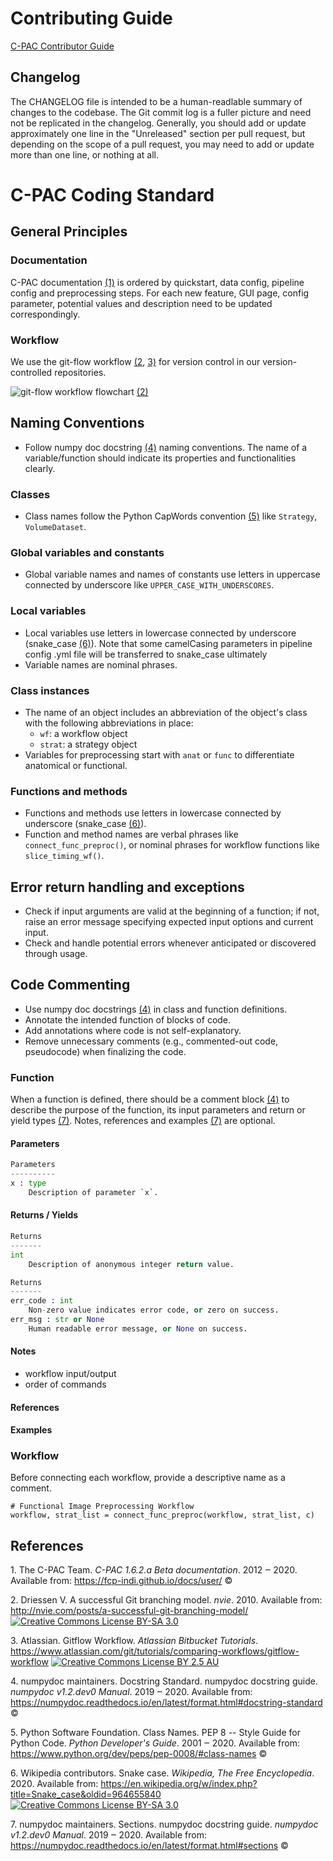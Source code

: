 # Contributing Guide 

[C-PAC Contributor Guide](https://docs.google.com/document/d/1IqXM_iaQRxYkByyeXIub-suMZdLrg-103_jKShnK0X0/edit?usp=sharing)

## Changelog

The CHANGELOG file is intended to be a human-readlable summary of changes to the codebase. The Git commit log is a fuller picture and need not be replicated in the changelog. Generally, you should add or update approximately one line in the "Unreleased" section per pull request, but depending on the scope of a pull request, you may need to add or update more than one line, or nothing at all.  

# C-PAC Coding Standard

## General Principles

### Documentation 

C-PAC documentation [\(1\)](#ref1) is ordered by quickstart, data config, pipeline config and preprocessing steps. For each new feature, GUI page, config parameter, potential values and description need to be updated correspondingly.

### Workflow

We use the git-flow workflow [\(2](#ref2), [3\)](#ref3) for version control in our version-controlled repositories.

![git-flow workflow flowchart](https://nvie.com/img/git-model@2x.png) [(2)](#ref2)

## Naming Conventions

- Follow numpy doc docstring [\(4\)](#ref4) naming conventions. The name of a variable/function should indicate its properties and functionalities clearly.

### Classes
- Class names follow the Python CapWords convention [\(5\)](#ref5) like `Strategy`, `VolumeDataset`.

### Global variables and constants
- Global variable names and names of constants use letters in uppercase connected by underscore like `UPPER_CASE_WITH_UNDERSCORES`.

### Local variables
- Local variables use letters in lowercase connected by underscore (snake_case [\(6\)](#ref6)). Note that some camelCasing parameters in pipeline config .yml file will be transferred to snake_case ultimately
- Variable names are nominal phrases.

### Class instances
- The name of an object includes an abbreviation of the object's class with the following abbreviations in place:
   - `wf`: a workflow object
   - `strat`: a strategy object
- Variables for preprocessing start with `anat` or `func` to differentiate anatomical or functional.

### Functions and methods
- Functions and methods use letters in lowercase connected by underscore (snake_case [\(6\)](#ref6)).
- Function and method names are verbal phrases like `connect_func_preproc()`, or nominal phrases for workflow functions like `slice_timing_wf()`.

## Error return handling and exceptions

- Check if input arguments are valid at the beginning of a function; if not, raise an error message specifying expected input options and current input.
- Check and handle potential errors whenever anticipated or discovered through usage.

## Code Commenting

- Use numpy doc docstrings [\(4\)](#ref4) in class and function definitions.
- Annotate the intended function of blocks of code.
- Add annotations where code is not self-explanatory.
- Remove unnecessary comments (e.g., commented-out code, pseudocode) when finalizing the code.

### Function

When a function is defined, there should be a comment block [\(4\)](#ref4) to describe the purpose of the function, its input parameters and return or yield types [\(7\)](#ref7). Notes, references and examples [\(7\)](#ref7) are optional.

#### Parameters
```Python
Parameters
----------
x : type
    Description of parameter `x`.
```
#### Returns / Yields
```Python
Returns
-------
int
    Description of anonymous integer return value.
```
```Python
Returns
-------
err_code : int
    Non-zero value indicates error code, or zero on success.
err_msg : str or None
    Human readable error message, or None on success.
```
#### Notes
- workflow input/output
- order of commands
#### References
#### Examples

### Workflow 
Before connecting each workflow, provide a descriptive name as a comment.
```
# Functional Image Preprocessing Workflow
workflow, strat_list = connect_func_preproc(workflow, strat_list, c)
```

## References

<span name="ref1">1.</span> The C-PAC Team. _C-PAC 1.6.2.a Beta documentation_. 2012 ‒ 2020. Available from: https://fcp-indi.github.io/docs/user/ ©

<span name="ref2">2.</span> Driessen V. A successful Git branching model. _nvie_. 2010. Available from: http://nvie.com/posts/a-successful-git-branching-model/ <a rel="license" href="http://creativecommons.org/licenses/by-sa/3.0/">![Creative Commons License BY-SA 3.0](https://i.creativecommons.org/l/by-sa/3.0/80x15.png)</a>

<span name="ref3">3.</span> Atlassian. Gitflow Workflow. _Atlassian Bitbucket Tutorials_. https://www.atlassian.com/git/tutorials/comparing-workflows/gitflow-workflow <a rel="license" href="http://creativecommons.org/licenses/by/2.5/au/">![Creative Commons License BY 2.5 AU](https://i.creativecommons.org/l/by/2.5/80x15.png)</a>

<span name="ref4">4.</span> numpydoc maintainers. Docstring Standard. numpydoc docstring guide. _numpydoc v1.2.dev0 Manual_. 2019 ‒ 2020. Available from: https://numpydoc.readthedocs.io/en/latest/format.html#docstring-standard ©

<span name="ref5">5.</span> Python Software Foundation. Class Names. PEP 8 -- Style Guide for Python Code. _Python Developer's Guide_. 2001 ‒ 2020. Available from: https://www.python.org/dev/peps/pep-0008/#class-names ©

<span name="ref6">6.</span> Wikipedia contributors. Snake case. _Wikipedia, The Free Encyclopedia_. 2020. Available from: https://en.wikipedia.org/w/index.php?title=Snake_case&oldid=964655840 <a rel="license" href="http://creativecommons.org/licenses/by-sa/3.0/">![Creative Commons License BY-SA 3.0](https://i.creativecommons.org/l/by-sa/3.0/80x15.png)</a>

<span name="ref7">7.</span> numpydoc maintainers. Sections. numpydoc docstring guide. _numpydoc v1.2.dev0 Manual_. 2019 ‒ 2020. Available from: https://numpydoc.readthedocs.io/en/latest/format.html#sections ©

